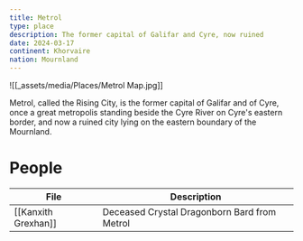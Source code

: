 ```yaml
---
title: Metrol
type: place
description: The former capital of Galifar and Cyre, now ruined
date: 2024-03-17
continent: Khorvaire
nation: Mournland
---
```

![[_assets/media/Places/Metrol Map.jpg]]

Metrol, called the Rising City, is the former capital of Galifar and of Cyre, once a great metropolis standing beside the Cyre River on Cyre's eastern border, and now a ruined city lying on the eastern boundary of the Mournland.
# People

<!-- QueryToSerialize: TABLE description as "Description" FROM "People" WHERE location = "Metrol" -->
<!-- SerializedQuery: TABLE description as "Description" FROM "People" WHERE location = "Metrol" -->

| File                                                                     | Description                                  |
| ------------------------------------------------------------------------ | -------------------------------------------- |
| [[Kanxith Grexhan]] | Deceased Crystal Dragonborn Bard from Metrol |
<!-- SerializedQuery END -->
